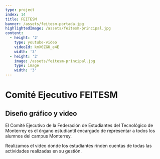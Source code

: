 ```yaml
---
type: project
index: 14
title: FEITESM
banner: /assets/feitesm-portada.jpg
highlightedImage: /assets/feitesm-principal.jpg
content:
  - height: '2'
    type: youtube-video
    videoId: kmX0ZGU_e4E
    width: '3'
  - height: '2'
    image: /assets/feitesm-principal.jpg
    type: image
    width: '3'
---
```

# Comité Ejecutivo FEITESM

## Diseño gráfico y video

El Comité Ejecutivo de la Federación de Estudiantes del Tecnológico de Monterrey es el órgano estudiantil encargado de representar a todos los alumnos del campus Monterrey.

Realizamos el video donde los estudiantes rinden cuentas de todas las actividades realizadas en su gestión.
